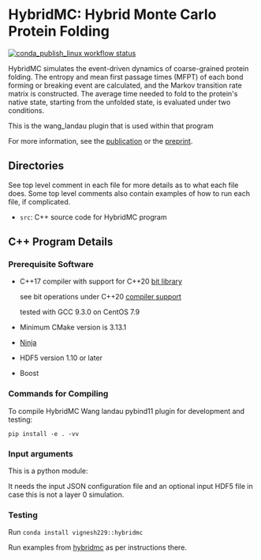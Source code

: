 # HybridMC: Hybrid Monte Carlo Protein Folding
[![conda_publish_linux workflow status](https://github.com/margaritacolberg/hybridmc/actions/workflows/format.yml/badge.svg)](https://github.com/margaritacolberg/hybridmc/actions/workflows/format.yml?query=branch:main)

HybridMC simulates the event-driven dynamics of coarse-grained protein folding.
The entropy and mean first passage times (MFPT) of each bond forming or
breaking event are calculated, and the Markov transition rate matrix is
constructed. The average time needed to fold to the protein's native state,
starting from the unfolded state, is evaluated under two conditions.

This is the wang_landau plugin that is used within that program

For more information, see the [publication](https://doi.org/10.1063/5.0098612)
or the [preprint](https://arxiv.org/abs/2205.05799).

## Directories

See top level comment in each file for more details as to what each file does.
Some top level comments also contain examples of how to run each file, if
complicated.

  * `src`: C++ source code for HybridMC program

## C++ Program Details

### Prerequisite Software

  * C++17 compiler with support for C++20
    [bit library](https://en.cppreference.com/w/cpp/header/bit)

    see bit operations under C++20 [compiler
    support](https://en.cppreference.com/w/cpp/compiler_support/20)

    tested with GCC 9.3.0 on CentOS 7.9

  * Minimum CMake version is 3.13.1

  * [Ninja](https://ninja-build.org/)

  * HDF5 version 1.10 or later

  * Boost

### Commands for Compiling

To compile HybridMC Wang landau pybind11 plugin for development and testing:

```
pip install -e . -vv
```

### Input arguments
This is a python module:

It needs the input JSON configuration file and an optional input HDF5 file in case
this is not a layer 0 simulation.

### Testing
Run `conda install vignesh229::hybridmc`

Run examples from [hybridmc](https://github.com/Vigne-hub/hybridmc) as per instructions there.

